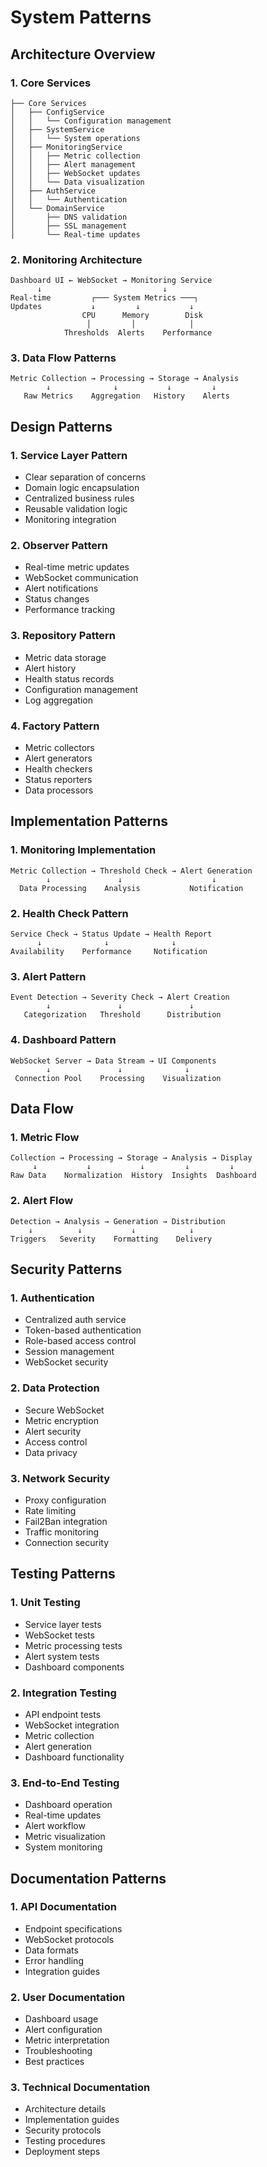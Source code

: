 # System Patterns

## Architecture Overview

### 1. Core Services
```
├── Core Services
│   ├── ConfigService
│   │   └── Configuration management
│   ├── SystemService
│   │   └── System operations
│   ├── MonitoringService
│   │   ├── Metric collection
│   │   ├── Alert management
│   │   ├── WebSocket updates
│   │   └── Data visualization
│   ├── AuthService
│   │   └── Authentication
│   └── DomainService
│       ├── DNS validation
│       ├── SSL management
│       └── Real-time updates
```

### 2. Monitoring Architecture
```
Dashboard UI ← WebSocket → Monitoring Service
      ↓                           ↓
Real-time         ┌─── System Metrics ───┐
Updates           ↓         ↓           ↓
                CPU      Memory        Disk
                 │         │            │
            Thresholds  Alerts    Performance
```

### 3. Data Flow Patterns
```
Metric Collection → Processing → Storage → Analysis
        ↓              ↓           ↓         ↓
   Raw Metrics    Aggregation   History    Alerts
```

## Design Patterns

### 1. Service Layer Pattern
- Clear separation of concerns
- Domain logic encapsulation
- Centralized business rules
- Reusable validation logic
- Monitoring integration

### 2. Observer Pattern
- Real-time metric updates
- WebSocket communication
- Alert notifications
- Status changes
- Performance tracking

### 3. Repository Pattern
- Metric data storage
- Alert history
- Health status records
- Configuration management
- Log aggregation

### 4. Factory Pattern
- Metric collectors
- Alert generators
- Health checkers
- Status reporters
- Data processors

## Implementation Patterns

### 1. Monitoring Implementation
```
Metric Collection → Threshold Check → Alert Generation
        ↓               ↓                    ↓
  Data Processing    Analysis           Notification
```

### 2. Health Check Pattern
```
Service Check → Status Update → Health Report
      ↓              ↓              ↓
Availability    Performance     Notification
```

### 3. Alert Pattern
```
Event Detection → Severity Check → Alert Creation
        ↓               ↓               ↓
   Categorization   Threshold      Distribution
```

### 4. Dashboard Pattern
```
WebSocket Server → Data Stream → UI Components
        ↓               ↓              ↓
 Connection Pool    Processing    Visualization
```

## Data Flow

### 1. Metric Flow
```
Collection → Processing → Storage → Analysis → Display
     ↓           ↓           ↓         ↓         ↓
Raw Data    Normalization  History  Insights  Dashboard
```

### 2. Alert Flow
```
Detection → Analysis → Generation → Distribution
    ↓          ↓           ↓            ↓
Triggers   Severity    Formatting    Delivery
```

## Security Patterns

### 1. Authentication
- Centralized auth service
- Token-based authentication
- Role-based access control
- Session management
- WebSocket security

### 2. Data Protection
- Secure WebSocket
- Metric encryption
- Alert security
- Access control
- Data privacy

### 3. Network Security
- Proxy configuration
- Rate limiting
- Fail2Ban integration
- Traffic monitoring
- Connection security

## Testing Patterns

### 1. Unit Testing
- Service layer tests
- WebSocket tests
- Metric processing tests
- Alert system tests
- Dashboard components

### 2. Integration Testing
- API endpoint tests
- WebSocket integration
- Metric collection
- Alert generation
- Dashboard functionality

### 3. End-to-End Testing
- Dashboard operation
- Real-time updates
- Alert workflow
- Metric visualization
- System monitoring

## Documentation Patterns

### 1. API Documentation
- Endpoint specifications
- WebSocket protocols
- Data formats
- Error handling
- Integration guides

### 2. User Documentation
- Dashboard usage
- Alert configuration
- Metric interpretation
- Troubleshooting
- Best practices

### 3. Technical Documentation
- Architecture details
- Implementation guides
- Security protocols
- Testing procedures
- Deployment steps
